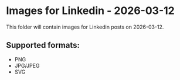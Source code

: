 # Images for Linkedin - 2026-03-12

This folder will contain images for Linkedin posts on 2026-03-12.

## Supported formats:
- PNG
- JPG/JPEG
- SVG
